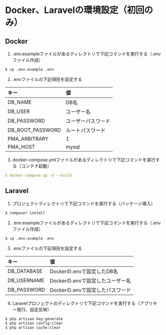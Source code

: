 # Docker、Laravelの環境設定（初回のみ）

## Docker

1. .env.exampleファイルがあるディレクトリで下記コマンドを実行する（.envファイル作成）

``` terminal
$ cp .env.example .env
```

2. .envファイルの下記項目を設定する

|キー|値|
|:-----|:-----|
|DB_NAME | DB名|
|DB_USER | ユーザー名|
|DB_PASSWORD | ユーザーパスワード|
|DB_ROOT_PASSWORD | ルートパスワード|
|PMA_ARBITRARY | 1|
|PMA_HOST | mysql|

3. docker-compose.ymlファイルがあるディレクトリで下記コマンドを実行する（コンテナ起動）

``` yml
$ docker-compose up -d --build
```

## Laravel
1. プロジェクトディレクトリで下記コマンドを実行する（パッケージ導入）

``` terminal
$ composer install
```

2. .env.exampleファイルがあるディレクトリで下記コマンドを実行する（.envファイル作成）

``` terminal
$ cp .env.example .env
```

3. .envファイルの下記項目を設定する

|キー|値|
|:-----|:-----|
|DB_DATABASE|Dockerの.envで設定したDB名|
|DB_USERNAME|Dockerの.envで設定したユーザー名|
|DB_PASSWORD|Dockerの.envで設定したパスワード|

4. Laravelプロジェクトのディレクトリで下記コマンドを実行する（アプリキー発行、設定反映）

``` terminal
$ php artisan key:generate
$ php artisan config:clear
$ php artisan cache:clear
```
